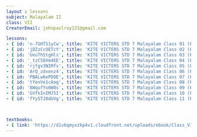 ```yaml
--- 
layout : lessons 
subject: Malayalam II
class: VII
CreaterEmail: johnpaulroy121@gmail.com

lessons: 
- { id: 'n-7GHTS1yCw', title: 'KITE VICTERS STD 7 Malayalam Class 01 (First Bell-ഫസ്റ്റ് ബെല്‍)' }
- { id: 'jDZzCcOETcY', title: 'KITE VICTERS STD 7 Malayalam Class 02 (First Bell-ഫസ്റ്റ് ബെല്‍)' }
- { id: 'UeuTh5tgHls', title: 'KITE VICTERS STD 7 Malayalam Class 03 (First Bell-ഫസ്റ്റ് ബെല്‍)' }
- { id: '_tzC58Xm4EE', title: 'KITE VICTERS STD 7 Malayalam Class 04 (First Bell-ഫസ്റ്റ് ബെല്‍)' }
- { id: 'rjfgv3NIMfs', title: 'KITE VICTERS STD 7 Malayalam Class 05 (First Bell-ഫസ്റ്റ് ബെല്‍)' }
- { id: 'ArQ_zdxenz4', title: 'KITE VICTERS STD 7 Malayalam Class 06 (First Bell-ഫസ്റ്റ് ബെല്‍)' }
- { id: 'PBALw6ePDOE', title: 'KITE VICTERS STD 7 Malayalam Class 07 (First Bell-ഫസ്റ്റ് ബെല്‍)' }
- { id: 'tYenVe1cAog', title: 'KITE VICTERS STD 7 Malayalam Class 08 (First Bell-ഫസ്റ്റ് ബെല്‍)' }
- { id: '8WqufYo6W8s', title: 'KITE VICTERS STD 7 Malayalam Class 09 (First Bell-ഫസ്റ്റ് ബെല്‍)' }
- { id: 'GVfkInIMJ5I', title: 'KITE VICTERS STD 7 Malayalam Class 10 (First Bell-ഫസ്റ്റ് ബെല്‍)' }
- { id: 'fYy5TJ0dUVg', title: 'KITE VICTERS STD 7 Malayalam Class 11 (First Bell-ഫസ്റ്റ് ബെല്‍)' }



textbooks:
- { link: 'https://d1v6qmyxzkp4v1.cloudfront.net/uploads/ebook/Class_VII/Malayalam_BT/MalayalamBT.pdf', title: 'Malayalam II' , medium: ' ' }
---
```


